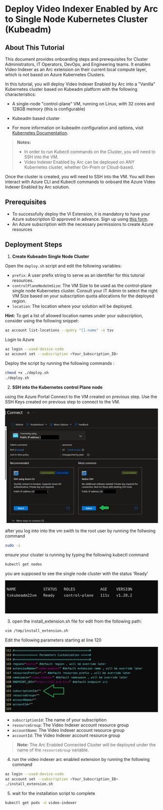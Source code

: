 # Deploy Video Indexer Enabled by Arc to Single Node Kubernetes Cluster (Kubeadm)

## About This Tutorial

This document provides onboarding steps and prerequisites for Cluster Administrators, IT Operators, DevOps, and Engineering teams. It enables Video Indexer as an Arc extension on their current local compute layer, which is not based on Azure Kubernetes Clusters.

In this tutorial, you will deploy Video Indexer Enabled by Arc into a "Vanilla" Kubernetes cluster based on Kubeadm platform with the following characteristics:

- A single-node "control-plane" VM, running on Linux, with 32 cores and 128GB memory (this is configurable)
- Kubeadm based cluster

- For more information on kubeadm configuration and options, visit [Kubernetes Documentation](https://kubernetes.io/docs/setup/production-environment/tools/kubeadm/).

> **Notes:**
> - In order to run Kubectl commands on the Cluster, you will need to SSH into the VM.
> - Video Indexer Enabled by Arc can be deployed on ANY Kubernetes cluster, whether On-Prem or Cloud-based.

Once the cluster is created, you will need to SSH into the VM. You will then interact with Azure CLI and Kubectl commands to onboard the Azure Video Indexer Enabled by Arc solution.

## Prerequisites
- To successfully deploy the VI Extension, it is mandatory to have your Azure subscription ID approved in advance. Sign up using [this form](https://aka.ms/vi-register).
- An Azure subscription with the necessary permissions to create Azure resources

## Deployment Steps 

1. **Create Kubeadm Single Node Cluster**

Open the `deploy.sh` script and edit the following variables:

- `prefix`: A user prefix string to serve as an identifier for this tutorial resources.
- `controlPlaneNodeVmSize`: The VM Size to be used as the control-plane single node Kubernetes cluster. Consult your IT Admin to select the right VM Size based on your subscription quota allocations for the deployed region.
- `location`: The location where your solution will be deployed.

**Hint:** To get a list of allowed location names under your subscription, consider using the following snippet:

```bash
az account list-locations --query "[].name" -o tsv
```

Login to Azure

```bash
az login --used-device-code
az account set --subscription <Your_Subscription_ID>
```

Deploy the script by running the following commands : 

```bash
chmod +x ./deploy.sh
./deploy.sh
```

2. **SSH into the Kubernetes control Plane node**

using the Azure Portal Connect to the VM created on previous step.
Use the SSH Keys created on previous step to connect to the VM.

![vn-conect](./connect1.png)


after you log into into the vm swith to the root user by running the follwoing command

```bash
sudo -i
```

ensure your cluster is running by typing the following kubectl command

```bash
kubectl get nodes
```

you are supposed to see the single node cluster with the status 'Ready' 

![Nodes](./ready.png)

3. open the install_extension.sh file for edit from the following path:

```bash
vim /tmp/install_extension.sh
```

Edit the following parameters starting at line 120

![editScript](edit_script.png)

- `subscriptionId`: The name of your subscription
- `resourceGroup`: The Video Indexer account resource group
- `accountName`: The Video Indexer account resource group
- `accountId`: The Video Indexer account resource group

> **Note:** The Arc Enabled Connected Cluster will be deployed under the name of the `resourceGroup` variable.

4. run the video indexer arc enabled extension by running the following command

```bash
az login --used-device-code
az account set --subscription <Your_Subscription_ID>
./install_extension.sh
```

5. wait for the installation script to complete

```bash
kubectl get pods -n video-indexer
```